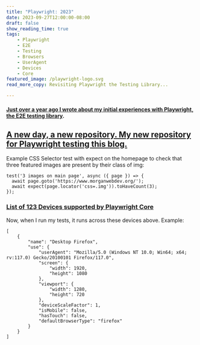 ```yaml
---
title: "Playwright: 2023"
date: 2023-09-27T12:00:00-08:00
draft: false
show_reading_time: true
tags: 
    - Playwright
    - E2E
    - Testing
    - Browsers
    - UserAgent
    - Devices
    - Core
featured_image: /playwright-logo.svg
read_more_copy: Revisiting Playwright the Testing Library...

---
```


#### [Just over a year ago I wrote about my initial experiences with Playwright, the E2E testing library](/posts/playwright). 

## [A new day, a new repository. My new repository for Playwright testing this blog.](https://github.com/airbr/playwright)

Example CSS Selector test with expect on the homepage to check that three featured images are present by their class of img:
```
test('3 images on main page', async ({ page }) => {
  await page.goto('https://www.morganwebdev.org/');
  await expect(page.locator('css=.img')).toHaveCount(3);
});
```

### [List of 123 Devices supported by Playwright Core](https://github.com/microsoft/playwright/blob/main/packages/playwright-core/src/server/deviceDescriptorsSource.json)

Now, when I run my tests, it runs across these devices above. Example:

```
[
    {
        "name": "Desktop Firefox",
        "use": {
            "userAgent": "Mozilla/5.0 (Windows NT 10.0; Win64; x64; rv:117.0) Gecko/20100101 Firefox/117.0",
            "screen": {
                "width": 1920,
                "height": 1080
            },
            "viewport": {
                "width": 1280,
                "height": 720
            },
            "deviceScaleFactor": 1,
            "isMobile": false,
            "hasTouch": false,
            "defaultBrowserType": "firefox"
        }
    }
]
```
